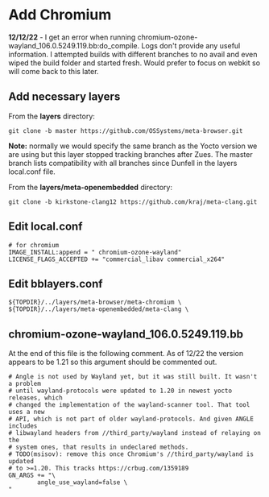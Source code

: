 # Add Chromium

**12/12/22** - I get an error when running chromium-ozone-wayland_106.0.5249.119.bb:do_compile. Logs don't provide any useful information. I attempted builds with different branches to no avail and even wiped the build folder and started fresh. Would prefer to focus on webkit so will come back to this later. 

## Add necessary layers

From the **layers** directory:

```
git clone -b master https://github.com/OSSystems/meta-browser.git
```

**Note:** normally we would specify the same branch as the Yocto version we are using but this layer stopped tracking branches after Zues. The master branch lists compatibility with all branches since Dunfell in the layers local.conf file.

From the **layers/meta-openembedded** directory:

```
git clone -b kirkstone-clang12 https://github.com/kraj/meta-clang.git
```

## Edit local.conf

```
# for chromium
IMAGE_INSTALL:append = " chromium-ozone-wayland"
LICENSE_FLAGS_ACCEPTED += "commercial_libav commercial_x264"
```

## Edit bblayers.conf

```
${TOPDIR}/../layers/meta-browser/meta-chromium \
${TOPDIR}/../layers/meta-openembedded/meta-clang \
```

## chromium-ozone-wayland_106.0.5249.119.bb

At the end of this file is the following comment. As of 12/22 the version appears to be 1.21 so this argument should be commented out.

```
# Angle is not used by Wayland yet, but it was still built. It wasn't a problem
# until wayland-protocols were updated to 1.20 in newest yocto releases, which
# changed the implementation of the wayland-scanner tool. That tool uses a new
# API, which is not part of older wayland-protocols. And given ANGLE includes
# libwayland headers from //third_party/wayland instead of relaying on the
# system ones, that results in undeclared methods.
# TODO(msisov): remove this once Chromium's //third_party/wayland is updated
# to >=1.20. This tracks https://crbug.com/1359189
GN_ARGS += "\
        angle_use_wayland=false \
"
```